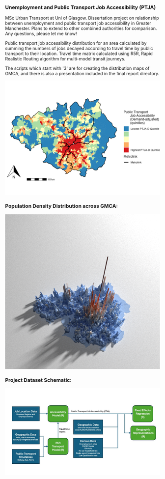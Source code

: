 ### Unemployment and Public Transport Job Accessibility (PTJA)
MSc Urban Transport at Uni of Glasgow. Dissertation project on relationship between unemployment and public transport job accessibility in Greater Manchester. Plans to extend to other combined authorities for comparison. Any questions, please let me know!

Public transport job accessibility distribution for an area calculated by summing the numbers of jobs decayed according to travel time by public transport to their location. Travel time matrix calculated using R5R, Rapid Realistic Routing algorithm for multi-model transit journeys.  

The scripts which start with '3' are for creating the distribution maps of GMCA, and there is also a presentation included in the final report directory. 

![PTJDA-D](Images/PTJA_D.jpeg)

### Population Density Distribution across GMCA:

![Pop_dens](Images/Manch_Pop.png)

### Project Dataset Schematic:
![Datasets](Images/Dataset_diagram.jpg)
